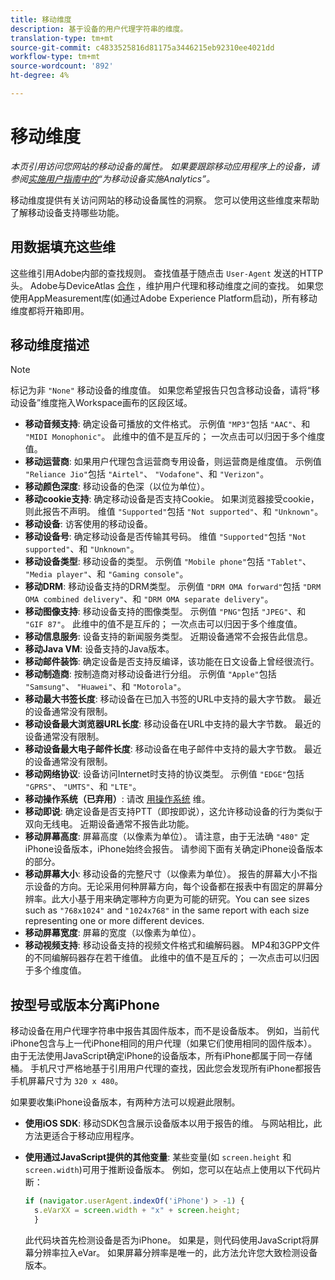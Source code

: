 ```yaml
---
title: 移动维度
description: 基于设备的用户代理字符串的维度。
translation-type: tm+mt
source-git-commit: c4833525816d81175a3446215eb92310ee4021dd
workflow-type: tm+mt
source-wordcount: '892'
ht-degree: 4%

---
```



# 移动维度

*本页引用访问您网站的移动设备的属性。 如果要跟踪移动应用程序上的设备，请参阅[实施用户指南中的](/help/implement/mobile-device-sdk.md)“为移动设备实施Analytics”。*

移动维度提供有关访问网站的移动设备属性的洞察。 您可以使用这些维度来帮助了解移动设备支持哪些功能。

## 用数据填充这些维

这些维引用Adobe内部的查找规则。 查找值基于随点击 `User-Agent` 发送的HTTP头。 Adobe与DeviceAtlas [合作](https://deviceatlas.com/) ，维护用户代理和移动维度之间的查找。 如果您使用AppMeasurement库(如通过Adobe Experience Platform启动)，所有移动维度都将开箱即用。

## 移动维度描述

>[!NOTE]
>
>标记为非 `"None"` 移动设备的维度值。 如果您希望报告只包含移动设备，请将“移动设备”维度拖入Workspace画布的区段区域。

* **移动音频支持**: 确定设备可播放的文件格式。 示例值 `"MP3"`包括 `"AAC"`、和 `"MIDI Monophonic"`。 此维中的值不是互斥的； 一次点击可以归因于多个维度值。
* **移动运营商**: 如果用户代理包含运营商专用设备，则运营商是维度值。 示例值 `"Reliance Jio"`包括 `"Airtel"`、 `"Vodafone"`、和 `"Verizon"`。
* **移动颜色深度**: 移动设备的色深（以位为单位）。
* **移动cookie支持**: 确定移动设备是否支持Cookie。 如果浏览器接受cookie，则此报告不声明。 维值 `"Supported"`包括 `"Not supported"`、和 `"Unknown"`。
* **移动设备**: 访客使用的移动设备。
* **移动设备号**: 确定移动设备是否传输其号码。 维值 `"Supported"`包括 `"Not supported"`、和 `"Unknown"`。
* **移动设备类型**: 移动设备的类型。 示例值 `"Mobile phone"`包括 `"Tablet"`、 `"Media player"`、和 `"Gaming console"`。
* **移动DRM**: 移动设备支持的DRM类型。 示例值 `"DRM OMA forward"`包括 `"DRM OMA combined delivery"`、和 `"DRM OMA separate delivery"`。
* **移动图像支持**: 移动设备支持的图像类型。 示例值 `"PNG"`包括 `"JPEG"`、和 `"GIF 87"`。 此维中的值不是互斥的； 一次点击可以归因于多个维度值。
* **移动信息服务**: 设备支持的新闻服务类型。 近期设备通常不会报告此信息。
* **移动Java VM**: 设备支持的Java版本。
* **移动邮件装饰**: 确定设备是否支持反编译，该功能在日文设备上曾经很流行。
* **移动制造商**: 按制造商对移动设备进行分组。 示例值 `"Apple"`包括 `"Samsung"`、 `"Huawei"`、和 `"Motorola"`。
* **移动最大书签长度**: 移动设备在已加入书签的URL中支持的最大字节数。 最近的设备通常没有限制。
* **移动设备最大浏览器URL长度**: 移动设备在URL中支持的最大字节数。 最近的设备通常没有限制。
* **移动设备最大电子邮件长度**: 移动设备在电子邮件中支持的最大字节数。 最近的设备通常没有限制。
* **移动网络协议**: 设备访问Internet时支持的协议类型。 示例值 `"EDGE"`包括 `"GPRS"`、 `"UMTS"`、和 `"LTE"`。
* **移动操作系统（已弃用）**: 请改 [用操作系统](operating-systems.md) 维。
* **移动即说**: 确定设备是否支持PTT（即按即说），这允许移动设备的行为类似于双向无线电。 近期设备通常不报告此功能。
* **移动屏幕高度**: 屏幕高度（以像素为单位）。 请注意，由于无法确 `"480"` 定iPhone设备版本，iPhone始终会报告。 请参阅下面有关确定iPhone设备版本的部分。
* **移动屏幕大小**: 移动设备的完整尺寸（以像素为单位）。 报告的屏幕大小不指示设备的方向。无论采用何种屏幕方向，每个设备都在报表中有固定的屏幕分辨率。此大小基于用来确定哪种方向更为可能的研究。You can see sizes such as `"768x1024"` and `"1024x768"` in the same report with each size representing one or more different devices.
* **移动屏幕宽度**: 屏幕的宽度（以像素为单位）。
* **移动视频支持**: 移动设备支持的视频文件格式和编解码器。 MP4和3GPP文件的不同编解码器存在若干维值。 此维中的值不是互斥的； 一次点击可以归因于多个维度值。

## 按型号或版本分离iPhone

移动设备在用户代理字符串中报告其固件版本，而不是设备版本。 例如，当前代iPhone包含与上一代iPhone相同的用户代理（如果它们使用相同的固件版本）。 由于无法使用JavaScript确定iPhone的设备版本，所有iPhone都属于同一存储桶。 手机尺寸严格地基于引用用户代理的查找，因此您会发现所有iPhone都报告手机屏幕尺寸为 `320 x 480`。

如果要收集iPhone设备版本，有两种方法可以规避此限制。

* **使用iOS SDK**: 移动SDK包含展示设备版本以用于报告的维。 与网站相比，此方法更适合于移动应用程序。
* **使用通过JavaScript提供的其他变量**: 某些变量(如 `screen.height` 和 `screen.width`)可用于推断设备版本。 例如，您可以在站点上使用以下代码片断：

   ```js
   if (navigator.userAgent.indexOf('iPhone') > -1) {
     s.eVarXX = screen.width + "x" + screen.height;
     }
   ```

   此代码块首先检测设备是否为iPhone。 如果是，则代码使用JavaScript将屏幕分辨率拉入eVar。 如果屏幕分辨率是唯一的，此方法允许您大致检测设备版本。
